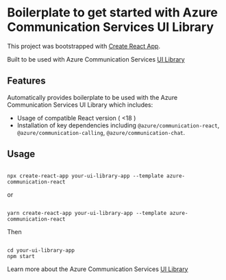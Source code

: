 # Boilerplate to get started with Azure Communication Services UI Library

This project was bootstrapped with [Create React App](https://github.com/facebook/create-react-app).

Built to be used with Azure Communication Services [UI Library](https://azure.github.io/communication-ui-library/?path=/docs/overview--page)

## Features

Automatically provides boilerplate to be used with the Azure Communication Services UI Library which includes:
- Usage of compatible React version ( <18 )
- Installation of key dependencies including `@azure/communication-react`, `@azure/communication-calling`, `@azure/communication-chat`.

## Usage

``` shell script

npx create-react-app your-ui-library-app --template azure-communication-react

```

or

``` shell script

yarn create-react-app your-ui-library-app --template azure-communication-react

```

Then

``` shell script

cd your-ui-library-app
npm start

```

Learn more about the Azure Communication Services [UI Library](https://azure.github.io/communication-ui-library/?path=/docs/overview--page)
